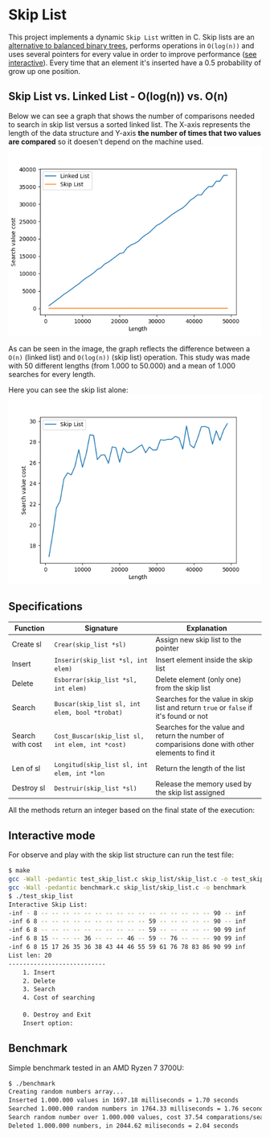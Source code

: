 # Skip List 
This project implements a dynamic `Skip List` written in C. Skip lists are an [alternative to balanced binary trees](https://15721.courses.cs.cmu.edu/spring2018/papers/08-oltpindexes1/pugh-skiplists-cacm1990.pdf), performs operations in `O(log(n))` and uses several pointers for every value in order to improve performance ([see interactive](#interactive-mode)). Every time that an element it's inserted have a 0.5 probability of grow up one position. 
## Skip List vs. Linked List - O(log(n)) vs. O(n)
Below we can see a graph that shows the number of comparisons needed to search in skip list versus a sorted linked list. The X-axis represents the length of the data structure and Y-axis **the number of times that two values are compared** so it doesen't depend on the machine used. 
![](img/skip-list-vs-linked-list.png)

As can be seen in the image, the graph reflects the difference between a `O(n)` (linked list) and `O(log(n))` (skip list) operation. This study was made with 50 different lengths (from 1.000 to 50.000) and a mean of 1.000 searches for every length. 

Here you can see the skip list alone: 
![](img/skip-list-comparations.png) 
## Specifications 
| Function         | Signature                                        | Explanation                                                                                      |
|------------------|--------------------------------------------------|--------------------------------------------------------------------------------------------------|
| Create sl        | `Crear(skip_list *sl)`                           | Assign new skip list to the pointer                                                              |
| Insert           | `Inserir(skip_list *sl, int elem)`               | Insert element inside the skip list                                                              |
| Delete           | `Esborrar(skip_list *sl, int elem)`              | Delete element (only one) from the skip list                                                     |
| Search           | `Buscar(skip_list sl, int elem, bool *trobat)`   | Searches for the value in skip list and return `true` or `false` if it's found or not            |
| Search with cost | `Cost_Buscar(skip_list sl, int elem, int *cost)` | Searches for the value and return the number of comparisions done with other elements to find it |
| Len of sl        | `Longitud(skip_list sl, int elem, int *lon`      | Return the length of the list                                                                    | 
| Destroy sl       | `Destruir(skip_list *sl)`                        | Release the memory used by the skip list assigned                                                |

All the methods return an integer based on the final state of the execution: 
## Interactive mode 
For observe and play with the skip list structure can run the test file: 
```sh 
$ make 
gcc -Wall -pedantic test_skip_list.c skip_list/skip_list.c -o test_skip_list 	
gcc -Wall -pedantic benchmark.c skip_list/skip_list.c -o benchmark 
$ ./test_skip_list 
Interactive Skip List: 
-inf - 8 -- -- -- -- -- -- -- -- -- -- -- -- -- -- -- -- 90 -- inf 
-inf 6 8 -- -- -- -- -- -- -- -- -- -- 59 -- -- -- -- -- 90 -- inf 
-inf 6 8 -- -- -- -- -- -- -- -- -- -- 59 -- -- -- -- -- 90 99 inf 
-inf 6 8 15 -- -- -- 36 -- -- -- 46 -- 59 -- 76 -- -- -- 90 99 inf 
-inf 6 8 15 17 26 35 36 38 43 44 46 55 59 61 76 78 83 86 90 99 inf 
List len: 20
---------------------------
	1. Insert
	2. Delete
	3. Search
	4. Cost of searching

	0. Destroy and Exit
	Insert option: 
```
## Benchmark 
Simple benchmark tested in an AMD Ryzen 7 3700U: 
```sh 
$ ./benchmark 
Creating random numbers array...
Inserted 1.000.000 values in 1697.18 milliseconds = 1.70 seconds
Searched 1.000.000 random numbers in 1764.33 milliseconds = 1.76 seconds
Search random number over 1.000.000 values, cost 37.54 comparations/search
Deleted 1.000.000 numbers, in 2044.62 miliseconds = 2.04 seconds
```

